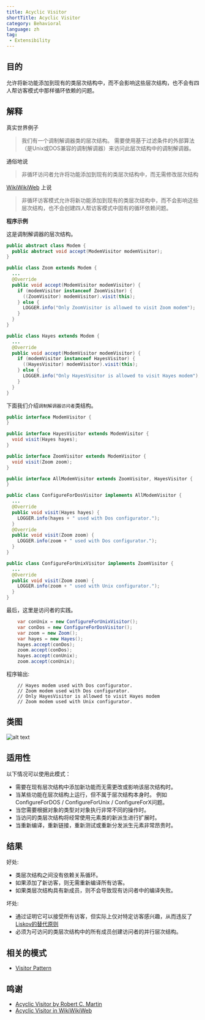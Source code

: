 ```yaml
---
title: Acyclic Visitor
shortTitle: Acyclic Visitor
category: Behavioral
language: zh
tag:
 - Extensibility
---
```


## 目的

允许将新功能添加到现有的类层次结构中，而不会影响这些层次结构，也不会有四人帮访客模式中那样循环依赖的问题。

## 解释

真实世界例子

> 我们有一个调制解调器类的层次结构。 需要使用基于过滤条件的外部算法（是Unix或DOS兼容的调制解调器）来访问此层次结构中的调制解调器。

通俗地说

> 非循环访问者允许将功能添加到现有的类层次结构中，而无需修改层次结构

[WikiWikiWeb](https://wiki.c2.com/?AcyclicVisitor) 上说

> 非循环访客模式允许将新功能添加到现有的类层次结构中，而不会影响这些层次结构，也不会创建四人帮访客模式中固有的循环依赖问题。

**程序示例**

这是调制解调器的层次结构。

```java
public abstract class Modem {
  public abstract void accept(ModemVisitor modemVisitor);
}

public class Zoom extends Modem {
  ...
  @Override
  public void accept(ModemVisitor modemVisitor) {
    if (modemVisitor instanceof ZoomVisitor) {
      ((ZoomVisitor) modemVisitor).visit(this);
    } else {
      LOGGER.info("Only ZoomVisitor is allowed to visit Zoom modem");
    }
  }
}

public class Hayes extends Modem {
  ...
  @Override
  public void accept(ModemVisitor modemVisitor) {
    if (modemVisitor instanceof HayesVisitor) {
      ((HayesVisitor) modemVisitor).visit(this);
    } else {
      LOGGER.info("Only HayesVisitor is allowed to visit Hayes modem");
    }
  }
}
```

下面我们介绍`调制解调器访问者`类结构。

```java
public interface ModemVisitor {
}

public interface HayesVisitor extends ModemVisitor {
  void visit(Hayes hayes);
}

public interface ZoomVisitor extends ModemVisitor {
  void visit(Zoom zoom);
}

public interface AllModemVisitor extends ZoomVisitor, HayesVisitor {
}

public class ConfigureForDosVisitor implements AllModemVisitor {
  ...
  @Override
  public void visit(Hayes hayes) {
    LOGGER.info(hayes + " used with Dos configurator.");
  }
  @Override
  public void visit(Zoom zoom) {
    LOGGER.info(zoom + " used with Dos configurator.");
  }
}

public class ConfigureForUnixVisitor implements ZoomVisitor {
  ...
  @Override
  public void visit(Zoom zoom) {
    LOGGER.info(zoom + " used with Unix configurator.");
  }
}
```

最后，这里是访问者的实践。

```java
    var conUnix = new ConfigureForUnixVisitor();
    var conDos = new ConfigureForDosVisitor();
    var zoom = new Zoom();
    var hayes = new Hayes();
    hayes.accept(conDos);
    zoom.accept(conDos);
    hayes.accept(conUnix);
    zoom.accept(conUnix);   
```

程序输出:

```
    // Hayes modem used with Dos configurator.
    // Zoom modem used with Dos configurator.
    // Only HayesVisitor is allowed to visit Hayes modem
    // Zoom modem used with Unix configurator.
```

## 类图

![alt text](./etc/acyclic-visitor.png "Acyclic Visitor")

## 适用性

以下情况可以使用此模式：

* 需要在现有层次结构中添加新功能而无需更改或影响该层次结构时。
* 当某些功能在层次结构上运行，但不属于层次结构本身时。 例如 ConfigureForDOS / ConfigureForUnix / ConfigureForX问题。
* 当您需要根据对象的类型对对象执行非常不同的操作时。
* 当访问的类层次结构将经常使用元素类的新派生进行扩展时。
* 当重新编译，重新链接，重新测试或重新分发派生元素非常昂贵时。

## 结果

好处:

* 类层次结构之间没有依赖关系循环。
* 如果添加了新访客，则无需重新编译所有访客。
* 如果类层次结构具有新成员，则不会导致现有访问者中的编译失败。

坏处:

* 通过证明它可以接受所有访客，但实际上仅对特定访客感兴趣，从而违反了[Liskov的替代原则](https://java-design-patterns.com/principles/#liskov-substitution-principle)
* 必须为可访问的类层次结构中的所有成员创建访问者的并行层次结构。

## 相关的模式

* [Visitor Pattern](https://java-design-patterns.com/patterns/visitor/)

## 鸣谢

* [Acyclic Visitor by Robert C. Martin](http://condor.depaul.edu/dmumaugh/OOT/Design-Principles/acv.pdf)
* [Acyclic Visitor in WikiWikiWeb](https://wiki.c2.com/?AcyclicVisitor)
